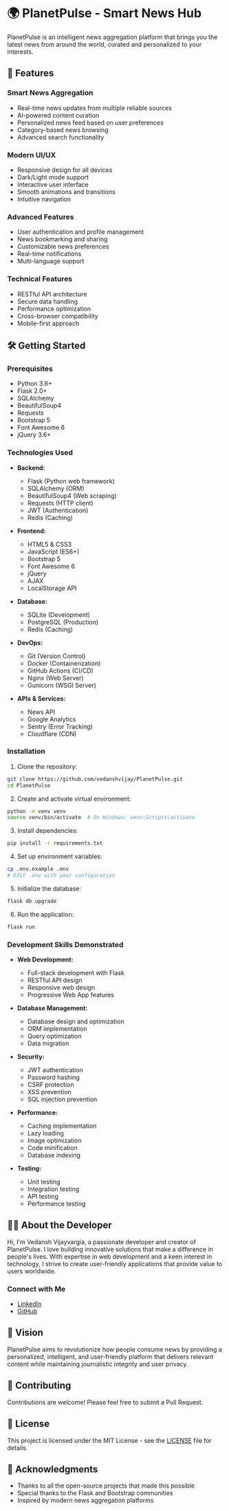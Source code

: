 # 🌍 PlanetPulse - Smart News Hub

PlanetPulse is an intelligent news aggregation platform that brings you the latest news from around the world, curated and personalized to your interests.

## 🚀 Features

### Smart News Aggregation
- Real-time news updates from multiple reliable sources
- AI-powered content curation
- Personalized news feed based on user preferences
- Category-based news browsing
- Advanced search functionality

### Modern UI/UX
- Responsive design for all devices
- Dark/Light mode support
- Interactive user interface
- Smooth animations and transitions
- Intuitive navigation

### Advanced Features
- User authentication and profile management
- News bookmarking and sharing
- Customizable news preferences
- Real-time notifications
- Multi-language support

### Technical Features
- RESTful API architecture
- Secure data handling
- Performance optimization
- Cross-browser compatibility
- Mobile-first approach

## 🛠️ Getting Started

### Prerequisites
- Python 3.8+
- Flask 2.0+
- SQLAlchemy
- BeautifulSoup4
- Requests
- Bootstrap 5
- Font Awesome 6
- jQuery 3.6+

### Technologies Used
- **Backend:**
  - Flask (Python web framework)
  - SQLAlchemy (ORM)
  - BeautifulSoup4 (Web scraping)
  - Requests (HTTP client)
  - JWT (Authentication)
  - Redis (Caching)

- **Frontend:**
  - HTML5 & CSS3
  - JavaScript (ES6+)
  - Bootstrap 5
  - Font Awesome 6
  - jQuery
  - AJAX
  - LocalStorage API

- **Database:**
  - SQLite (Development)
  - PostgreSQL (Production)
  - Redis (Caching)

- **DevOps:**
  - Git (Version Control)
  - Docker (Containerization)
  - GitHub Actions (CI/CD)
  - Nginx (Web Server)
  - Gunicorn (WSGI Server)

- **APIs & Services:**
  - News API
  - Google Analytics
  - Sentry (Error Tracking)
  - Cloudflare (CDN)

### Installation

1. Clone the repository:
```bash
git clone https://github.com/vedanshvijay/PlanetPulse.git
cd PlanetPulse
```

2. Create and activate virtual environment:
```bash
python -m venv venv
source venv/bin/activate  # On Windows: venv\Scripts\activate
```

3. Install dependencies:
```bash
pip install -r requirements.txt
```

4. Set up environment variables:
```bash
cp .env.example .env
# Edit .env with your configuration
```

5. Initialize the database:
```bash
flask db upgrade
```

6. Run the application:
```bash
flask run
```

### Development Skills Demonstrated
- **Web Development:**
  - Full-stack development with Flask
  - RESTful API design
  - Responsive web design
  - Progressive Web App features

- **Database Management:**
  - Database design and optimization
  - ORM implementation
  - Query optimization
  - Data migration

- **Security:**
  - JWT authentication
  - Password hashing
  - CSRF protection
  - XSS prevention
  - SQL injection prevention

- **Performance:**
  - Caching implementation
  - Lazy loading
  - Image optimization
  - Code minification
  - Database indexing

- **Testing:**
  - Unit testing
  - Integration testing
  - API testing
  - Performance testing

## 👨‍💻 About the Developer

Hi, I'm Vedansh Vijayvargia, a passionate developer and creator of PlanetPulse. I love building innovative solutions that make a difference in people's lives. With expertise in web development and a keen interest in technology, I strive to create user-friendly applications that provide value to users worldwide.

### Connect with Me
- [LinkedIn](https://www.linkedin.com/in/vedansh-vijayvargia-41a64421b/)
- [GitHub](https://github.com/vedanshvijay)

## 🎯 Vision

PlanetPulse aims to revolutionize how people consume news by providing a personalized, intelligent, and user-friendly platform that delivers relevant content while maintaining journalistic integrity and user privacy.

## 🤝 Contributing

Contributions are welcome! Please feel free to submit a Pull Request.

## 📝 License

This project is licensed under the MIT License - see the [LICENSE](LICENSE) file for details.

## 🙏 Acknowledgments

- Thanks to all the open-source projects that made this possible
- Special thanks to the Flask and Bootstrap communities
- Inspired by modern news aggregation platforms 